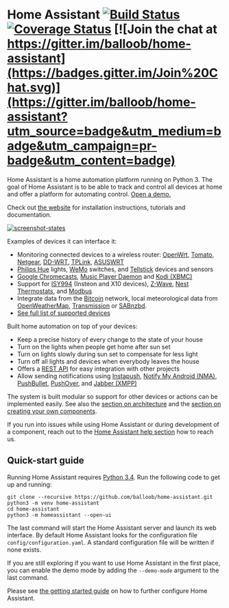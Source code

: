 # Home Assistant [![Build Status](https://travis-ci.org/balloob/home-assistant.svg?branch=master)](https://travis-ci.org/balloob/home-assistant) [![Coverage Status](https://img.shields.io/coveralls/balloob/home-assistant.svg)](https://coveralls.io/r/balloob/home-assistant?branch=master) [![Join the chat at https://gitter.im/balloob/home-assistant](https://badges.gitter.im/Join%20Chat.svg)](https://gitter.im/balloob/home-assistant?utm_source=badge&utm_medium=badge&utm_campaign=pr-badge&utm_content=badge)

Home Assistant is a home automation platform running on Python 3. The goal of Home Assistant is to be able to track and control all devices at home and offer a platform for automating control. [Open a demo.](https://home-assistant.io/demo/)

Check out [the website](https://home-assistant.io) for installation instructions, tutorials and documentation.

[![screenshot-states](https://raw.github.com/balloob/home-assistant/master/docs/screenshots.png)](https://home-assistant.io/demo/)

Examples of devices it can interface it:

 * Monitoring connected devices to a wireless router: [OpenWrt](https://openwrt.org/), [Tomato](http://www.polarcloud.com/tomato), [Netgear](http://netgear.com), [DD-WRT](http://www.dd-wrt.com/site/index), [TPLink](http://www.tp-link.us/), [ASUSWRT](http://event.asus.com/2013/nw/ASUSWRT/)
 * [Philips Hue](http://meethue.com) lights, [WeMo](http://www.belkin.com/us/Products/home-automation/c/wemo-home-automation/) switches, and [Tellstick](http://www.telldus.se/products/tellstick) devices and sensors
 * [Google Chromecasts](http://www.google.com/intl/en/chrome/devices/chromecast), [Music Player Daemon](http://www.musicpd.org/) and [Kodi (XBMC)](http://kodi.tv/)
 * Support for [ISY994](https://www.universal-devices.com/residential/isy994i-series/) (Insteon and X10 devices), [Z-Wave](http://www.z-wave.com/), [Nest Thermostats](https://nest.com/), and [Modbus](http://www.modbus.org/)
 * Integrate data from the [Bitcoin](https://bitcoin.org) network, local meteorological data from [OpenWeatherMap](http://openweathermap.org/), [Transmission](http://www.transmissionbt.com/) or [SABnzbd](http://sabnzbd.org).
 * [See full list of supported devices](https://home-assistant.io/components/)

Built home automation on top of your devices:

 * Keep a precise history of every change to the state of your house
 * Turn on the lights when people get home after sun set
 * Turn on lights slowly during sun set to compensate for less light
 * Turn off all lights and devices when everybody leaves the house
 * Offers a [REST API](https://home-assistant.io/developers/api.html) for easy integration with other projects
 * Allow sending notifications using [Instapush](https://instapush.im), [Notify My Android (NMA)](http://www.notifymyandroid.com/), [PushBullet](https://www.pushbullet.com/), [PushOver](https://pushover.net/), and [Jabber (XMPP)](http://xmpp.org)

The system is built modular so support for other devices or actions can be implemented easily. See also the [section on architecture](https://home-assistant.io/developers/architecture.html) and the [section on creating your own components](https://home-assistant.io/developers/creating_components.html).

If you run into issues while using Home Assistant or during development of a component, reach out to the [Home Assistant help section](https://home-assistant.io/help/) how to reach us.

## Quick-start guide

Running Home Assistant requires [Python 3.4](https://www.python.org/). Run the following code to get up and running:

```
git clone --recursive https://github.com/balloob/home-assistant.git
python3 -m venv home-assistant
cd home-assistant
python3 -m homeassistant --open-ui
```

The last command will start the Home Assistant server and launch its web interface. By default Home Assistant looks for the configuration file `config/configuration.yaml`. A standard configuration file will be written if none exists.

If you are still exploring if you want to use Home Assistant in the first place, you can enable the demo mode by adding the `--demo-mode` argument to the last command.

Please see [the getting started guide](https://home-assistant.io/getting-started/) on how to further configure Home Assistant.
